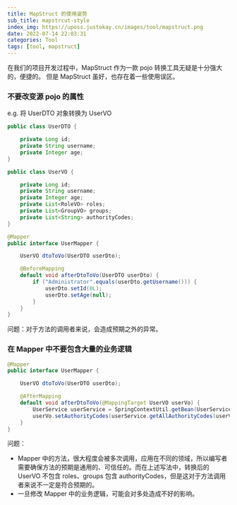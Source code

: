 ```yaml
---
title: MapStruct 的使用姿势
sub_title: mapstrcut-style
index_img: https://uposs.justokay.cn/images/tool/mapstruct.png
date: 2022-07-14 22:03:31
categories: Tool
tags: [tool, mapstruct]
---
```


在我们的项目开发过程中，MapStruct 作为一款 pojo 转换工具无疑是十分强大的，便捷的。
但是 MapStruct 虽好，也存在着一些使用误区。

### 不要改变源 pojo 的属性

e.g. 将 UserDTO 对象转换为 UserVO

```java
public class UserDTO {

    private Long id;
    private String username;
    private Integer age;
}

public class UserVO {

    private Long id;
    private String username;
    private Integer age;
    private List<RoleVO> roles;
    private List<GroupVO> groups;
    private List<String> authorityCodes;
}

@Mapper
public interface UserMapper {

    UserVO dtoToVo(UserDTO userDto);

    @BeforeMapping
    default void afterDtoToVo(UserDTO userDto) {
        if ("Administrator".equals(userDto.getUsername())) {
            userDto.setId(0L);
            userDto.setAge(null);
        }
    }
}
```

问题：对于方法的调用者来说，会造成预期之外的异常。

### 在 Mapper 中不要包含大量的业务逻辑

```java
@Mapper
public interface UserMapper {

    UserVO dtoToVo(UserDTO userDto);

    @AfterMapping
    default void afterDtoToVo(@MappingTarget UserVO userVo) {
        UserService userService = SpringContextUtil.getBean(UserService.class);
        userVo.setAuthorityCodes(userService.getAllAuthorityCodes(userVo.getId()));
    }
}
```

问题：

- Mapper 中的方法，很大程度会被多次调用，应用在不同的领域，所以编写者需要确保方法的预期是通用的、可信任的。而在上述写法中，转换后的 UserVO 不包含 roles、groups 包含 authorityCodes，但是这对于方法调用者来说不一定是符合预期的。
- 一旦修改 Mapper 中的业务逻辑，可能会对多处造成不好的影响。
